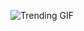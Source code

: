
<!-- GIF_SECTION -->
![Trending GIF](https://media4.giphy.com/media/v1.Y2lkPThiYjIxNzcyeGU0ZnRvMG8zYnhmdmhsbGt6c3A1OWpqb3FudHBucXExemFobGhwbCZlcD12MV9naWZzX3NlYXJjaCZjdD1n/65n8RPEa3r65q/giphy.gif)
<!-- END_GIF_SECTION -->
